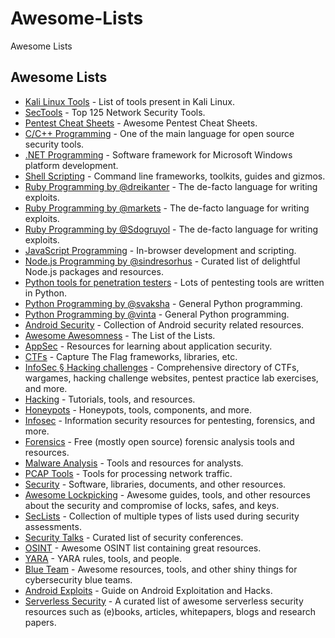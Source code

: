 # Awesome-Lists
Awesome Lists
## Awesome Lists

* [Kali Linux Tools](http://tools.kali.org/tools-listing) - List of tools present in Kali Linux.
* [SecTools](http://sectools.org/) - Top 125 Network Security Tools.
* [Pentest Cheat Sheets](https://github.com/coreb1t/awesome-pentest-cheat-sheets) - Awesome Pentest Cheat Sheets.
* [C/C++ Programming](https://github.com/fffaraz/awesome-cpp) - One of the main language for open source security tools.
* [.NET Programming](https://github.com/quozd/awesome-dotnet) - Software framework for Microsoft Windows platform development.
* [Shell Scripting](https://github.com/alebcay/awesome-shell) - Command line frameworks, toolkits, guides and gizmos.
* [Ruby Programming by @dreikanter](https://github.com/dreikanter/ruby-bookmarks) - The de-facto language for writing exploits.
* [Ruby Programming by @markets](https://github.com/markets/awesome-ruby) - The de-facto language for writing exploits.
* [Ruby Programming by @Sdogruyol](https://github.com/Sdogruyol/awesome-ruby) - The de-facto language for writing exploits.
* [JavaScript Programming](https://github.com/sorrycc/awesome-javascript) - In-browser development and scripting.
* [Node.js Programming by @sindresorhus](https://github.com/sindresorhus/awesome-nodejs) - Curated list of delightful Node.js packages and resources.
* [Python tools for penetration testers](https://github.com/dloss/python-pentest-tools) - Lots of pentesting tools are written in Python.
* [Python Programming by @svaksha](https://github.com/svaksha/pythonidae) - General Python programming.
* [Python Programming by @vinta](https://github.com/vinta/awesome-python) - General Python programming.
* [Android Security](https://github.com/ashishb/android-security-awesome) - Collection of Android security related resources.
* [Awesome Awesomness](https://github.com/bayandin/awesome-awesomeness) - The List of the Lists.
* [AppSec](https://github.com/paragonie/awesome-appsec) - Resources for learning about application security.
* [CTFs](https://github.com/apsdehal/awesome-ctf) - Capture The Flag frameworks, libraries, etc.
* [InfoSec § Hacking challenges](https://github.com/AnarchoTechNYC/meta/wiki/InfoSec#hacking-challenges) - Comprehensive directory of CTFs, wargames, hacking challenge websites, pentest practice lab exercises, and more.
* [Hacking](https://github.com/carpedm20/awesome-hacking) - Tutorials, tools, and resources.
* [Honeypots](https://github.com/paralax/awesome-honeypots) - Honeypots, tools, components, and more.
* [Infosec](https://github.com/onlurking/awesome-infosec) - Information security resources for pentesting, forensics, and more.
* [Forensics](https://github.com/Cugu/awesome-forensics) - Free (mostly open source) forensic analysis tools and resources.
* [Malware Analysis](https://github.com/rshipp/awesome-malware-analysis) - Tools and resources for analysts.
* [PCAP Tools](https://github.com/caesar0301/awesome-pcaptools) - Tools for processing network traffic.
* [Security](https://github.com/sbilly/awesome-security) - Software, libraries, documents, and other resources.
* [Awesome Lockpicking](https://github.com/meitar/awesome-lockpicking) - Awesome guides, tools, and other resources about the security and compromise of locks, safes, and keys.
* [SecLists](https://github.com/danielmiessler/SecLists) - Collection of multiple types of lists used during security assessments.
* [Security Talks](https://github.com/PaulSec/awesome-sec-talks) - Curated list of security conferences.
* [OSINT](https://github.com/jivoi/awesome-osint) - Awesome OSINT list containing great resources.
* [YARA](https://github.com/InQuest/awesome-yara) - YARA rules, tools, and people.
* [Blue Team](https://github.com/meitar/awesome-cybersecurity-blueteam) - Awesome resources, tools, and other shiny things for cybersecurity blue teams.
* [Android Exploits](https://github.com/sundaysec/Android-Exploits) - Guide on Android Exploitation and Hacks.
* [Serverless Security](https://github.com/puresec/awesome-serverless-security/) - A curated list of awesome serverless security resources such as (e)books, articles, whitepapers, blogs and research papers.
